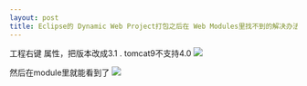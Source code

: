 ```yaml
---
layout: post
title: Eclipse的 Dynamic Web Project打包之后在 Web Modules里找不到的解决办法
---
```


工程右键 属性，把版本改成3.1 . tomcat9不支持4.0
![](/docs/images/2021-02-04-11-54-42.png)

然后在module里就能看到了
![](/docs/images/2021-02-04-11-55-26.png)